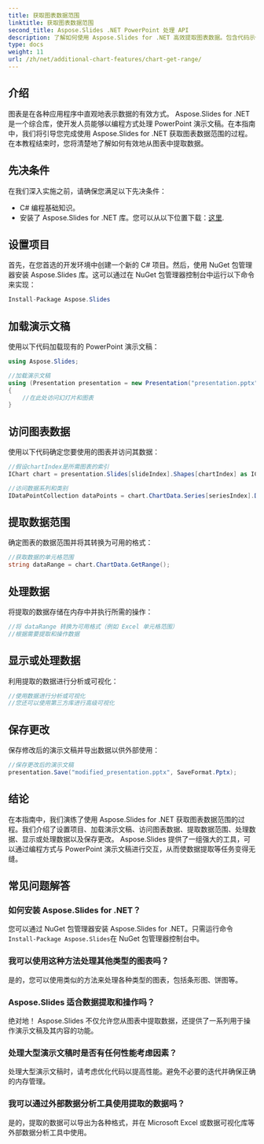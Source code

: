 ```yaml
---
title: 获取图表数据范围
linktitle: 获取图表数据范围
second_title: Aspose.Slides .NET PowerPoint 处理 API
description: 了解如何使用 Aspose.Slides for .NET 高效提取图表数据。包含代码示例和常见问题解答的分步指南。
type: docs
weight: 11
url: /zh/net/additional-chart-features/chart-get-range/
---
```


## 介绍
图表是在各种应用程序中直观地表示数据的有效方式。 Aspose.Slides for .NET 是一个综合库，使开发人员能够以编程方式处理 PowerPoint 演示文稿。在本指南中，我们将引导您完成使用 Aspose.Slides for .NET 获取图表数据范围的过程。在本教程结束时，您将清楚地了解如何有效地从图表中提取数据。

## 先决条件
在我们深入实施之前，请确保您满足以下先决条件：

- C# 编程基础知识。
- 安装了 Aspose.Slides for .NET 库。您可以从以下位置下载：[这里](https://releases.aspose.com/slides/net).

## 设置项目
首先，在您首选的开发环境中创建一个新的 C# 项目。然后，使用 NuGet 包管理器安装 Aspose.Slides 库。这可以通过在 NuGet 包管理器控制台中运行以下命令来实现：

```csharp
Install-Package Aspose.Slides
```

## 加载演示文稿
使用以下代码加载现有的 PowerPoint 演示文稿：

```csharp
using Aspose.Slides;

//加载演示文稿
using (Presentation presentation = new Presentation("presentation.pptx"))
{
    //在此处访问幻灯片和图表
}
```

## 访问图表数据
使用以下代码确定您要使用的图表并访问其数据：

```csharp
//假设chartIndex是所需图表的索引
IChart chart = presentation.Slides[slideIndex].Shapes[chartIndex] as IChart;

//访问数据系列和类别
IDataPointCollection dataPoints = chart.ChartData.Series[seriesIndex].DataPoints;
```

## 提取数据范围
确定图表的数据范围并将其转换为可用的格式：

```csharp
//获取数据的单元格范围
string dataRange = chart.ChartData.GetRange();
```

## 处理数据
将提取的数据存储在内存中并执行所需的操作：

```csharp
//将 dataRange 转换为可用格式（例如 Excel 单元格范围）
//根据需要提取和操作数据
```

## 显示或处理数据
利用提取的数据进行分析或可视化：

```csharp
//使用数据进行分析或可视化
//您还可以使用第三方库进行高级可视化
```

## 保存更改
保存修改后的演示文稿并导出数据以供外部使用：

```csharp
//保存更改后的演示文稿
presentation.Save("modified_presentation.pptx", SaveFormat.Pptx);
```

## 结论
在本指南中，我们演练了使用 Aspose.Slides for .NET 获取图表数据范围的过程。我们介绍了设置项目、加载演示文稿、访问图表数据、提取数据范围、处理数据、显示或处理数据以及保存更改。 Aspose.Slides 提供了一组强大的工具，可以通过编程方式与 PowerPoint 演示文稿进行交互，从而使数据提取等任务变得无缝。

## 常见问题解答

### 如何安装 Aspose.Slides for .NET？

您可以通过 NuGet 包管理器安装 Aspose.Slides for .NET。只需运行命令`Install-Package Aspose.Slides`在 NuGet 包管理器控制台中。

### 我可以使用这种方法处理其他类型的图表吗？

是的，您可以使用类似的方法来处理各种类型的图表，包括条形图、饼图等。

### Aspose.Slides 适合数据提取和操作吗？

绝对地！ Aspose.Slides 不仅允许您从图表中提取数据，还提供了一系列用于操作演示文稿及其内容的功能。

### 处理大型演示文稿时是否有任何性能考虑因素？

处理大型演示文稿时，请考虑优化代码以提高性能。避免不必要的迭代并确保正确的内存管理。

### 我可以通过外部数据分析工具使用提取的数据吗？

是的，提取的数据可以导出为各种格式，并在 Microsoft Excel 或数据可视化库等外部数据分析工具中使用。